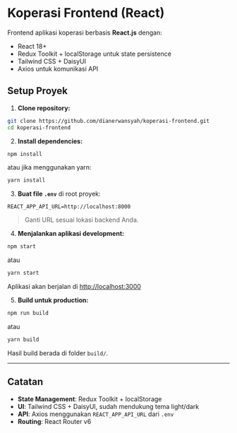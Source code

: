 # Koperasi Frontend (React)

Frontend aplikasi koperasi berbasis **React.js** dengan:

- React 18+
- Redux Toolkit + localStorage untuk state persistence
- Tailwind CSS + DaisyUI
- Axios untuk komunikasi API

## Setup Proyek

1. **Clone repository:**

```bash
git clone https://github.com/dianerwansyah/koperasi-frontend.git
cd koperasi-frontend
```

2. **Install dependencies:**

```bash
npm install
```

atau jika menggunakan yarn:

```bash
yarn install
```

3. **Buat file `.env`** di root proyek:

```env
REACT_APP_API_URL=http://localhost:8000
```

> Ganti URL sesuai lokasi backend Anda.

4. **Menjalankan aplikasi development:**

```bash
npm start
```

atau

```bash
yarn start
```

Aplikasi akan berjalan di [http://localhost:3000](http://localhost:3000)

5. **Build untuk production:**

```bash
npm run build
```

atau

```bash
yarn build
```

Hasil build berada di folder `build/`.

---

## Catatan

- **State Management**: Redux Toolkit + localStorage
- **UI**: Tailwind CSS + DaisyUI, sudah mendukung tema light/dark
- **API**: Axios menggunakan `REACT_APP_API_URL` dari `.env`
- **Routing**: React Router v6